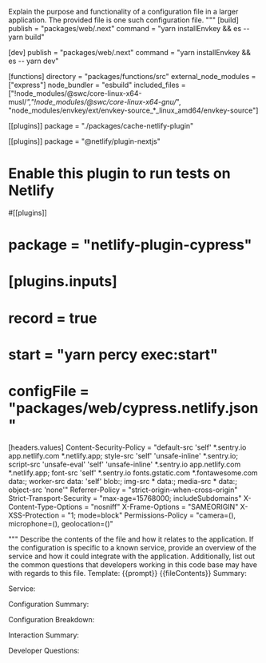 Explain the purpose and functionality of a configuration file in a larger application.
The provided file is one such configuration file.
"""
[build]
  publish = "packages/web/.next"
  command = "yarn installEnvkey && es -- yarn build"

[dev]
  publish = "packages/web/.next"
  command = "yarn installEnvkey && es -- yarn dev"

[functions]
  directory = "packages/functions/src"
  external_node_modules = ["express"]
  node_bundler = "esbuild"
  included_files = ["!node_modules/@swc/core-linux-x64-musl/*","!node_modules/@swc/core-linux-x64-gnu/*", "node_modules/envkey/ext/envkey-source_*_linux_amd64/envkey-source"]

[[plugins]]
  package = "./packages/cache-netlify-plugin"

[[plugins]]
  package = "@netlify/plugin-nextjs"

# Enable this plugin to run tests on Netlify
#[[plugins]]
#  package = "netlify-plugin-cypress"
#  [plugins.inputs]
#    record = true
#    start = "yarn percy exec:start"
#    configFile = "packages/web/cypress.netlify.json"

[headers.values]
  Content-Security-Policy = "default-src 'self' *.sentry.io app.netlify.com *.netlify.app; style-src 'self' 'unsafe-inline' *.sentry.io; script-src 'unsafe-eval' 'self' 'unsafe-inline' *.sentry.io app.netlify.com *.netlify.app; font-src 'self' *.sentry.io fonts.gstatic.com *.fontawesome.com data:; worker-src data: 'self' blob:; img-src * data:; media-src * data:; object-src 'none'"
  Referrer-Policy = "strict-origin-when-cross-origin"
  Strict-Transport-Security = "max-age=15768000; includeSubdomains"
  X-Content-Type-Options = "nosniff"
  X-Frame-Options = "SAMEORIGIN"
  X-XSS-Protection = "1; mode=block"
  Permissions-Policy = "camera=(), microphone=(), geolocation=()"

"""
Describe the contents of the file and how it relates to the application.
If the configuration is specific to a known service, provide an overview of the service and how it could integrate with the application.
Additionally, list out the common questions that developers working in this code base may have with regards to this file.
Template:
{{prompt}}
{{fileContents}}
Summary:
<brief overview of the file and all its major components>

Service:
<describe the service that this configuration file is for>

Configuration Summary:
<describe how this config is setup relative to the default settings>

Configuration Breakdown:
<list out each config paramter and its potentail effect on the application>

Interaction Summary:
<a summary of how the configration could interact with the rest of the application>

Developer Questions:
<a list of questions Developers working with this component may have the following questions when debugging or changing this file>